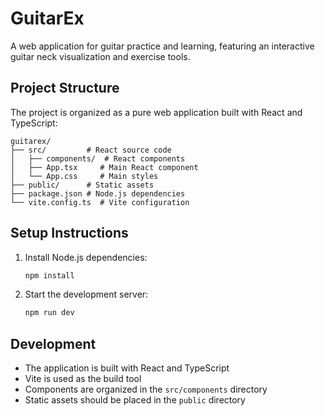# GuitarEx

A web application for guitar practice and learning, featuring an interactive guitar neck visualization and exercise tools.

## Project Structure

The project is organized as a pure web application built with React and TypeScript:

```
guitarex/
├── src/         # React source code
│   ├── components/  # React components
│   ├── App.tsx     # Main React component
│   └── App.css     # Main styles
├── public/      # Static assets
├── package.json # Node.js dependencies
└── vite.config.ts  # Vite configuration
```

## Setup Instructions

1. Install Node.js dependencies:
   ```bash
   npm install
   ```

2. Start the development server:
   ```bash
   npm run dev
   ```

## Development

- The application is built with React and TypeScript
- Vite is used as the build tool
- Components are organized in the `src/components` directory
- Static assets should be placed in the `public` directory 